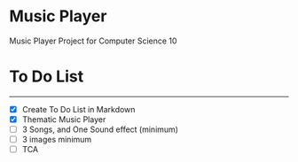 # Music Player
Music Player Project for Computer Science 10

# To Do List


---
- [x] Create To Do List in Markdown
- [x] Thematic Music Player
- [ ] 3 Songs, and One Sound effect (minimum)
- [ ] 3 images minimum
- [ ] TCA

